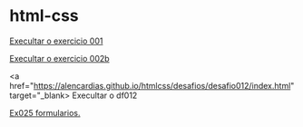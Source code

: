 # html-css
 
<a href="https://alencardias.github.io/htmlcss/Exercicios/ex001/index.html" target="_blank"> Execultar o exercicio 001</a>

<a href="https://alencardias.github.io/htmlcss/Exercicios/ex022b/fundo006.html" target="_blank">Execultar o exercicio 002b</a>

<a href="https://alencardias.github.io/htmlcss/desafios/desafio012/index.html" target="_blank> Execultar o df012</a>

<a href="https://alencardias.github.io/htmlcss/Exercicios/ex025-form/form003.html" target="_blank">Ex025 formularios.</a>